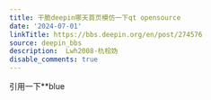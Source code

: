 ```yaml
---
title: 干脆deepin哪天首页模仿一下qt opensource
date: '2024-07-01'
linkTitle: https://bbs.deepin.org/en/post/274576
source: deepin_bbs
description:  Lwh2008-朹桧妫 
disable_comments: true
---
```

引用一下**blue
